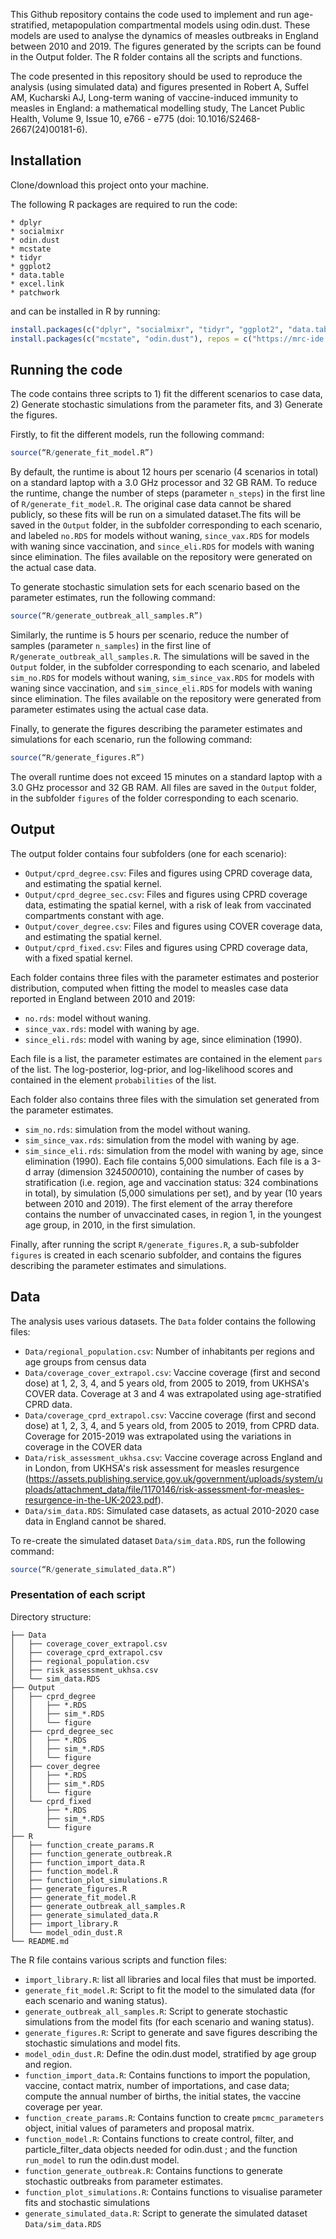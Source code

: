 This Github repository contains the code used to implement and run age-stratified, metapopulation compartmental models using odin.dust. These models are used to analyse the dynamics of measles outbreaks in England between 2010 and 2019. The figures generated by the scripts can be found in the Output folder. The R folder contains all the scripts and functions.

The code presented in this repository should be used to reproduce the analysis (using simulated data) and figures presented in Robert A, Suffel AM, Kucharski AJ, Long-term waning of vaccine-induced immunity to measles in England: a mathematical modelling study, The Lancet Public Health, Volume 9, Issue 10, e766 - e775 (doi: 10.1016/S2468-2667(24)00181-6).


## Installation
Clone/download this project onto your machine.

The following R packages are required to run the code:
```
* dplyr
* socialmixr
* odin.dust
* mcstate
* tidyr
* ggplot2
* data.table
* excel.link
* patchwork
```
and can be installed in R by running:
```R
install.packages(c("dplyr", "socialmixr", "tidyr", "ggplot2", "data.table", "excel.link", "patchwork"))
install.packages(c("mcstate", "odin.dust"), repos = c("https://mrc-ide.r-universe.dev", "https://cloud.r-project.org"))
```

## Running the code

The code contains three scripts to 1) fit the different scenarios to case data, 2) Generate stochastic simulations from the parameter fits, and 3) Generate the figures.

Firstly, to fit the different models, run the following command: 
```R
source(“R/generate_fit_model.R”)
```
By default, the runtime is about 12 hours per scenario (4 scenarios in total) on a standard laptop with a 3.0 GHz processor and 32 GB RAM. To reduce the runtime, change the number of steps (parameter `n_steps`) in the first line of  `R/generate_fit_model.R`. The original case data cannot be shared publicly, so these fits will be run on a simulated dataset.The fits will be saved in the `Output` folder, in the subfolder corresponding to each scenario, and labeled `no.RDS` for models without waning, `since_vax.RDS` for models with waning since vaccination, and `since_eli.RDS` for models with waning since elimination. The files available on the repository were generated on the actual case data.

To generate stochastic simulation sets for each scenario based on the parameter estimates, run the following command:
```R
source(“R/generate_outbreak_all_samples.R”)
```
Similarly, the runtime is 5 hours per scenario, reduce the number of samples (parameter `n_samples`) in the first line of `R/generate_outbreak_all_samples.R`. The simulations will be saved in the `Output` folder, in the subfolder corresponding to each scenario, and labeled `sim_no.RDS` for models without waning, `sim_since_vax.RDS` for models with waning since vaccination, and `sim_since_eli.RDS` for models with waning since elimination. The files available on the repository were generated from parameter estimates using the actual case data.

Finally, to generate the figures describing the parameter estimates and simulations for each scenario, run the following command:
```R
source(“R/generate_figures.R”)
```
The overall runtime does not exceed 15 minutes on a standard laptop with a 3.0 GHz processor and 32 GB RAM. All files are saved in the `Output` folder, in the subfolder `figures` of the folder corresponding to each scenario.

## Output

The output folder contains four subfolders (one for each scenario):
* `Output/cprd_degree.csv`: Files and figures using CPRD coverage data, and estimating the spatial kernel.
* `Output/cprd_degree_sec.csv`: Files and figures using CPRD coverage data, estimating the spatial kernel, with a risk of leak from vaccinated compartments constant with age.
* `Output/cover_degree.csv`: Files and figures using COVER coverage data, and estimating the spatial kernel.
* `Output/cprd_fixed.csv`: Files and figures using CPRD coverage data, with a fixed spatial kernel.

Each folder contains three files with the parameter estimates and posterior distribution, computed when fitting the model to measles case data reported in England between 2010 and 2019:
* `no.rds`: model without waning.
* `since_vax.rds`: model with waning by age.
* `since_eli.rds`: model with waning by age, since elimination (1990).

Each file is a list, the parameter estimates are contained in the element `pars` of the list. The log-posterior, log-prior, and log-likelihood scores and contained in the element `probabilities` of the list.

Each folder also contains three files with the simulation set generated from the parameter estimates. 
* `sim_no.rds`: simulation from the model without waning.
* `sim_since_vax.rds`: simulation from the model with waning by age.
* `sim_since_eli.rds`: simulation from the model with waning by age, since elimination (1990).
Each file contains 5,000 simulations. Each file is a 3-d array (dimension 324*5000*10), containing the number of cases by stratification (i.e. region, age and vaccination status: 324 combinations in total), by simulation (5,000 simulations per set), and by year (10 years between 2010 and 2019). The first element of the array therefore contains the number of unvaccinated cases, in region 1, in the youngest age group, in 2010, in the first simulation. 

Finally, after running the script `R/generate_figures.R`, a sub-subfolder `figures` is created in each scenario subfolder, and contains the figures describing the parameter estimates and simulations.

## Data

The analysis uses various datasets. The `Data` folder contains the following files:
* `Data/regional_population.csv`: Number of inhabitants per regions and age groups from census data
* `Data/coverage_cover_extrapol.csv`: Vaccine coverage (first and second dose) at 1, 2, 3, 4, and 5 years old, from 2005 to 2019, from UKHSA's COVER data. Coverage at 3 and 4 was extrapolated using age-stratified CPRD data.
* `Data/coverage_cprd_extrapol.csv`: Vaccine coverage (first and second dose) at 1, 2, 3, 4, and 5 years old, from 2005 to 2019, from CPRD data. Coverage for 2015-2019 was extrapolated using the variations in coverage in the COVER data
* `Data/risk_assessment_ukhsa.csv`: Vaccine coverage across England and in London, from UKHSA's risk assessment for measles resurgence (https://assets.publishing.service.gov.uk/government/uploads/system/uploads/attachment_data/file/1170146/risk-assessment-for-measles-resurgence-in-the-UK-2023.pdf).
* `Data/sim_data.RDS`: Simulated case datasets, as actual 2010-2020 case data in England cannot be shared. 

To re-create the simulated dataset `Data/sim_data.RDS`, run the following command:
```R
source(“R/generate_simulated_data.R”)
```


### Presentation of each script

Directory structure:
```
├── Data
│   ├── coverage_cover_extrapol.csv
│   ├── coverage_cprd_extrapol.csv
│   ├── regional_population.csv
│   ├── risk_assessment_ukhsa.csv
│   └── sim_data.RDS
├── Output
│   ├── cprd_degree
│   │   ├── *.RDS
│   │   ├── sim_*.RDS
│   │   └── figure
│   ├── cprd_degree_sec
│   │   ├── *.RDS
│   │   ├── sim_*.RDS
│   │   └── figure
│   ├── cover_degree
│   │   ├── *.RDS
│   │   ├── sim_*.RDS
│   │   └── figure
│   └── cprd_fixed
│       ├── *.RDS
│       ├── sim_*.RDS
│       └── figure
├── R
│   ├── function_create_params.R
│   ├── function_generate_outbreak.R
│   ├── function_import_data.R
│   ├── function_model.R
│   ├── function_plot_simulations.R
│   ├── generate_figures.R
│   ├── generate_fit_model.R
│   ├── generate_outbreak_all_samples.R
│   ├── generate_simulated_data.R
│   ├── import_library.R
│   └── model_odin_dust.R
└── README.md
```

The R file contains various scripts and function files:

* `import_library.R`: list all libraries and local files that must be imported.
* `generate_fit_model.R`: Script to fit the model to the simulated data (for each scenario and waning status).
* `generate_outbreak_all_samples.R`: Script to generate stochastic simulations from the model fits (for each scenario and waning status).
* `generate_figures.R`: Script to generate and save figures describing the stochastic simulations and model fits.
* `model_odin_dust.R`: Define the odin.dust model, stratified by age group and region.
* `function_import_data.R`: Contains functions to import the population, vaccine, contact matrix, number of importations, and case data; compute the annual number of births, the initial states, the vaccine coverage per year. 
* `function_create_params.R`:  Contains function to create `pmcmc_parameters` object, initial values of parameters and proposal matrix.
* `function_model.R`: Contains functions to create control, filter, and particle_filter_data objects needed for odin.dust ; and the function `run_model` to run the odin.dust model.
* `function_generate_outbreak.R`: Contains functions to generate stochastic outbreaks from parameter estimates. 
* `function_plot_simulations.R`: Contains functions to visualise parameter fits and stochastic simulations
* `generate_simulated_data.R`: Script to generate the simulated dataset `Data/sim_data.RDS`

